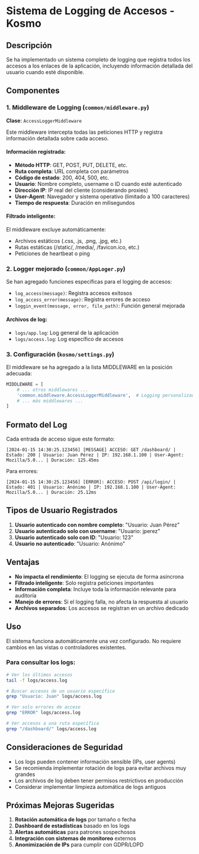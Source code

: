 # Sistema de Logging de Accesos - Kosmo

## Descripción

Se ha implementado un sistema completo de logging que registra todos los accesos a los enlaces de la aplicación, incluyendo información detallada del usuario cuando esté disponible.

## Componentes

### 1. Middleware de Logging (`common/middleware.py`)

**Clase**: `AccessLoggerMiddleware`

Este middleware intercepta todas las peticiones HTTP y registra información detallada sobre cada acceso.

#### Información registrada:

- **Método HTTP**: GET, POST, PUT, DELETE, etc.
- **Ruta completa**: URL completa con parámetros
- **Código de estado**: 200, 404, 500, etc.
- **Usuario**: Nombre completo, username o ID cuando esté autenticado
- **Dirección IP**: IP real del cliente (considerando proxies)
- **User-Agent**: Navegador y sistema operativo (limitado a 100 caracteres)
- **Tiempo de respuesta**: Duración en milisegundos

#### Filtrado inteligente:

El middleware excluye automáticamente:
- Archivos estáticos (.css, .js, .png, .jpg, etc.)
- Rutas estáticas (/static/, /media/, /favicon.ico, etc.)
- Peticiones de heartbeat o ping

### 2. Logger mejorado (`common/AppLoger.py`)

Se han agregado funciones específicas para el logging de accesos:

- `log_access(message)`: Registra accesos exitosos
- `log_access_error(message)`: Registra errores de acceso
- `loggin_event(message, error, file_path)`: Función general mejorada

#### Archivos de log:

- `logs/app.log`: Log general de la aplicación
- `logs/access.log`: Log específico de accesos

### 3. Configuración (`kosmo/settings.py`)

El middleware se ha agregado a la lista MIDDLEWARE en la posición adecuada:

```python
MIDDLEWARE = [
    # ... otros middlewares ...
    'common.middleware.AccessLoggerMiddleware',  # Logging personalizado
    # ... más middlewares ...
]
```

## Formato del Log

Cada entrada de acceso sigue este formato:

```
[2024-01-15 14:30:25.123456] [MESSAGE] ACCESO: GET /dashboard/ | Estado: 200 | Usuario: Juan Pérez | IP: 192.168.1.100 | User-Agent: Mozilla/5.0... | Duración: 125.45ms
```

Para errores:

```
[2024-01-15 14:30:25.123456] [ERROR]: ACCESO: POST /api/login/ | Estado: 401 | Usuario: Anónimo | IP: 192.168.1.100 | User-Agent: Mozilla/5.0... | Duración: 25.12ms
```

## Tipos de Usuario Registrados

1. **Usuario autenticado con nombre completo**: "Usuario: Juan Pérez"
2. **Usuario autenticado solo con username**: "Usuario: jperez"
3. **Usuario autenticado solo con ID**: "Usuario: 123"
4. **Usuario no autenticado**: "Usuario: Anónimo"

## Ventajas

- **No impacta el rendimiento**: El logging se ejecuta de forma asíncrona
- **Filtrado inteligente**: Solo registra peticiones importantes
- **Información completa**: Incluye toda la información relevante para auditoría
- **Manejo de errores**: Si el logging falla, no afecta la respuesta al usuario
- **Archivos separados**: Los accesos se registran en un archivo dedicado

## Uso

El sistema funciona automáticamente una vez configurado. No requiere cambios en las vistas o controladores existentes.

### Para consultar los logs:

```bash
# Ver los últimos accesos
tail -f logs/access.log

# Buscar accesos de un usuario específico
grep "Usuario: Juan" logs/access.log

# Ver solo errores de acceso
grep "ERROR" logs/access.log

# Ver accesos a una ruta específica
grep "/dashboard/" logs/access.log
```

## Consideraciones de Seguridad

- Los logs pueden contener información sensible (IPs, user agents)
- Se recomienda implementar rotación de logs para evitar archivos muy grandes
- Los archivos de log deben tener permisos restrictivos en producción
- Considerar implementar limpieza automática de logs antiguos

## Próximas Mejoras Sugeridas

1. **Rotación automática de logs** por tamaño o fecha
2. **Dashboard de estadísticas** basado en los logs
3. **Alertas automáticas** para patrones sospechosos
4. **Integración con sistemas de monitoreo** externos
5. **Anonimización de IPs** para cumplir con GDPR/LOPD
